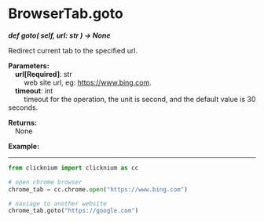 # BrowserTab.goto

***def goto(
        self,
        url: str
    ) -> None***  

Redirect current tab to the specified url.

**Parameters:**  
    &emsp;**url[Required]**: str   
        &emsp;&emsp; web site url, eg: <https://www.bing.com>.  
    &emsp;**timeout**: int  
        &emsp;&emsp; timeout for the operation, the unit is second, and the default value is 30 seconds. 

**Returns:**  
    &emsp;None

**Example:**
***
```python
from clicknium import clicknium as cc

# open chrome browser
chrome_tab = cc.chrome.open("https://www.bing.com")

# naviage to another website
chrome_tab.goto("https://google.com")
```